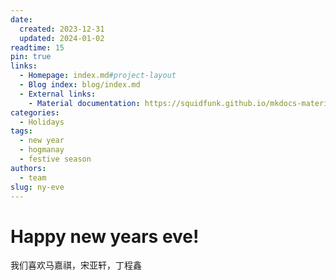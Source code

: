 ```yaml
---
date:
  created: 2023-12-31
  updated: 2024-01-02
readtime: 15
pin: true
links:
  - Homepage: index.md#project-layout
  - Blog index: blog/index.md
  - External links:
    - Material documentation: https://squidfunk.github.io/mkdocs-material
categories:
  - Holidays
tags:
  - new year
  - hogmanay
  - festive season
authors:
  - team
slug: ny-eve
---
```


# Happy new years eve!

我们喜欢马嘉祺，宋亚轩，丁程鑫
